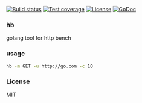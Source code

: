 
[![Build status][travis-img]][travis-url]
[![Test coverage][coveralls-img]][coveralls-url]
[![License][license-img]][license-url]
[![GoDoc][doc-img]][doc-url]

### hb
golang tool for http bench

### usage
```sh
hb -m GET -u http://go.com -c 10
```

### License
MIT

[travis-img]: https://img.shields.io/travis/onebook/hb.svg?style=flat-square
[travis-url]: https://travis-ci.org/onebook/hb
[coveralls-img]: https://img.shields.io/coveralls/onebook/hb.svg?style=flat-square
[coveralls-url]: https://coveralls.io/r/onebook/hb?branch=master
[license-img]: http://img.shields.io/badge/license-MIT-green.svg?style=flat-square
[license-url]: http://opensource.org/licenses/MIT
[doc-img]: http://img.shields.io/badge/GoDoc-reference-blue.svg?style=flat-square
[doc-url]: http://godoc.org/github.com/onebook/hb
